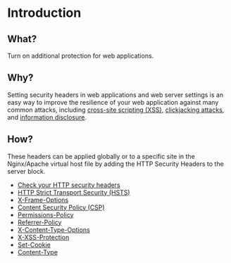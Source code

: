 # Introduction

## What?

Turn on additional protection for web applications. 

## Why?

Setting security headers in web applications and web server settings is an easy way to improve the resilience of your web application against many common attacks, including [cross-site scripting (XSS)](red-app:docs/techniques/xss), [clickjacking attacks](red-app:docs/techniques/clickjacking), and [information disclosure](../disclosure/README.md).

## How?

These headers can be applied globally or to a specific site in the Nginx/Apache virtual host file by adding the HTTP Security Headers to the server block.

* [Check your HTTP security headers](check.md)
* [HTTP Strict Transport Security (HSTS)](hsts.md)
* [X-Frame-Options](xframe.md)
* [Content Security Policy (CSP)](csp.md)
* [Permissions-Policy](permissions.md)
* [Referrer-Policy](referrer.md)
* [X-Content-Type-Options](xcontent.md)
* [X-XSS-Protection](xxss.md)
* [Set-Cookie](cookie.md)
* [Content-Type](content.md)

